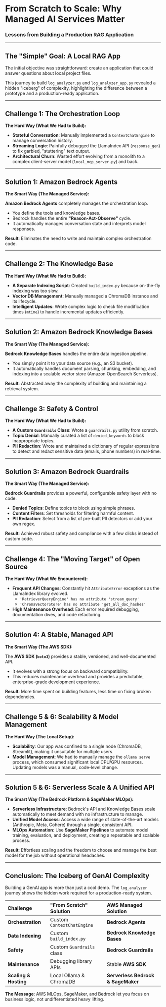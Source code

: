 # From Scratch to Scale: Why Managed AI Services Matter

### Lessons from Building a Production RAG Application

---

## The "Simple" Goal: A Local RAG App

The initial objective was straightforward: create an application that could answer questions about local project files.

This journey to build `log_analyzer.py` and `log_analyzer_app.py` revealed a hidden "iceberg" of complexity, highlighting the difference between a prototype and a production-ready application.

---

## Challenge 1: The Orchestration Loop

**The Hard Way (What We Had to Build):**

*   **Stateful Conversation**: Manually implemented a `ContextChatEngine` to manage conversation history.
*   **Streaming Logic**: Painfully debugged the LlamaIndex API (`response_gen`) to fix garbled, "stuttering" text output.
*   **Architectural Churn**: Wasted effort evolving from a monolith to a complex client-server model (`local_mcp_server.py`) and back.

---

## Solution 1: Amazon Bedrock Agents

**The Smart Way (The Managed Service):**

**Amazon Bedrock Agents** completely manages the orchestration loop.

*   You define the tools and knowledge bases.
*   Bedrock handles the entire **"Reason-Act-Observe"** cycle.
*   It automatically manages conversation state and interprets model responses.

**Result**: Eliminates the need to write and maintain complex orchestration code.

---

## Challenge 2: The Knowledge Base

**The Hard Way (What We Had to Build):**

*   **A Separate Indexing Script**: Created `build_index.py` because on-the-fly indexing was too slow.
*   **Vector DB Management**: Manually managed a ChromaDB instance and its lifecycle.
*   **Intelligent Updates**: Wrote complex logic to check file modification times (`mtime`) to handle incremental updates efficiently.

---

## Solution 2: Amazon Bedrock Knowledge Bases

**The Smart Way (The Managed Service):**

**Bedrock Knowledge Bases** handles the entire data ingestion pipeline.

*   You simply point it to your data source (e.g., an S3 bucket).
*   It automatically handles document parsing, chunking, embedding, and indexing into a scalable vector store (Amazon OpenSearch Serverless).

**Result**: Abstracted away the complexity of building and maintaining a retrieval system.

---

## Challenge 3: Safety & Control

**The Hard Way (What We Had to Build):**

*   **A Custom `Guardrails` Class**: Wrote a `guardrails.py` utility from scratch.
*   **Topic Denial**: Manually curated a list of `denied_keywords` to block inappropriate topics.
*   **PII Redaction**: Wrote and maintained a dictionary of regular expressions to detect and redact sensitive data (emails, phone numbers) in real-time.

---

## Solution 3: Amazon Bedrock Guardrails

**The Smart Way (The Managed Service):**

**Bedrock Guardrails** provides a powerful, configurable safety layer with no code.

*   **Denied Topics**: Define topics to block using simple phrases.
*   **Content Filters**: Set thresholds for filtering harmful content.
*   **PII Redaction**: Select from a list of pre-built PII detectors or add your own regex.

**Result**: Achieved robust safety and compliance with a few clicks instead of custom code.

---

## Challenge 4: The "Moving Target" of Open Source

**The Hard Way (What We Encountered):**

*   **Frequent API Changes**: Constantly hit `AttributeError` exceptions as the LlamaIndex library evolved.
    *   `'RetrieverQueryEngine' has no attribute 'stream_query'`
    *   `'ChromaVectorStore' has no attribute 'get_all_doc_hashes'`
*   **High Maintenance Overhead**: Each error required debugging, documentation dives, and code refactoring.

---

## Solution 4: A Stable, Managed API

**The Smart Way (The AWS SDK):**

The **AWS SDK (`boto3`)** provides a stable, versioned, and well-documented API.

*   It evolves with a strong focus on backward compatibility.
*   This reduces maintenance overhead and provides a predictable, enterprise-grade development experience.

**Result**: More time spent on building features, less time on fixing broken dependencies.

---

## Challenge 5 & 6: Scalability & Model Management

**The Hard Way (The Local Setup):**

*   **Scalability**: Our app was confined to a single node (ChromaDB, Streamlit), making it unsuitable for multiple users.
*   **Model Management**: We had to manually manage the `ollama serve` process, which consumed significant local CPU/GPU resources. Updating models was a manual, code-level change.

---

## Solution 5 & 6: Serverless Scale & A Unified API

**The Smart Way (The Bedrock Platform & SageMaker MLOps):**

*   **Serverless Infrastructure**: Bedrock's API and Knowledge Bases scale automatically to meet demand with no infrastructure to manage.
*   **Unified Model Access**: Access a wide range of state-of-the-art models (Anthropic, Meta, Cohere) through a single, consistent API.
*   **MLOps Automation**: Use **SageMaker Pipelines** to automate model training, evaluation, and deployment, creating a repeatable and scalable process.

**Result**: Effortless scaling and the freedom to choose and manage the best model for the job without operational headaches.

---

## Conclusion: The Iceberg of GenAI Complexity

Building a GenAI app is more than just a cool demo. The `log_analyzer` journey shows the hidden work required for a production-ready system.

| Challenge | "From Scratch" Solution | AWS Managed Solution |
| :--- | :--- | :--- |
| **Orchestration** | Custom `ContextChatEngine` | **Bedrock Agents** |
| **Data Indexing** | Custom `build_index.py` | **Bedrock Knowledge Bases** |
| **Safety** | Custom `Guardrails` class | **Bedrock Guardrails** |
| **Maintenance** | Debugging library APIs | Stable **AWS SDK** |
| **Scaling & Hosting** | Local Ollama & ChromaDB | **Serverless Bedrock & SageMaker** |

**The Message**: AWS MLOps, SageMaker, and Bedrock let you focus on business logic, not undifferentiated heavy lifting.


